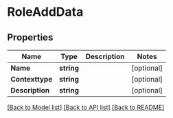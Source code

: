 # RoleAddData

## Properties
Name | Type | Description | Notes
------------ | ------------- | ------------- | -------------
**Name** | **string** |  | [optional] 
**Contexttype** | **string** |  | [optional] 
**Description** | **string** |  | [optional] 

[[Back to Model list]](../README.md#documentation-for-models) [[Back to API list]](../README.md#documentation-for-api-endpoints) [[Back to README]](../README.md)


